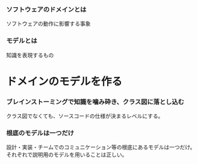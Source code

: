 
### ソフトウェアのドメインとは
ソフトウェアの動作に影響する事象

### モデルとは
知識を表現するもの

# ドメインのモデルを作る

### ブレインストーミングで知識を噛み砕き、クラス図に落とし込む
クラス図でなくても、ソースコードの仕様が決まるレベルにする。

### 根底のモデルは一つだけ
設計・実装・チームでのコミュニケーション等の根底にあるモデルは一つだけ。  
それぞれで説明用のモデルを用いることは正しい。  



